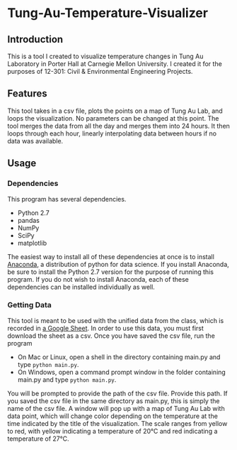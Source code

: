 # Tung-Au-Temperature-Visualizer

## Introduction
This is a tool I created to visualize temperature changes in Tung Au Laboratory in Porter Hall at Carnegie Mellon University. I created it for the purposes of 12-301: Civil & Environmental Engineering Projects.

## Features
This tool takes in a csv file, plots the points on a map of Tung Au Lab, and loops the visualization. No parameters can be changed at this point.
The tool merges the data from all the day and merges them into 24 hours. It then loops through each hour, linearly interpolating data between hours if no data was available.

## Usage
### Dependencies
This program has several dependencies.
+ Python 2.7
+ pandas
+ NumPy
+ SciPy
+ matplotlib

The easiest way to install all of these dependencies at once is to install [Anaconda](https://www.continuum.io/downloads), a distribution of python for data science. If you install Anaconda, be sure to install the Python 2.7 version for the purpose of running this program. If you do not wish to install Anaconda, each of these dependencies can be installed individually as well.

### Getting Data
This tool is meant to be used with the unified data from the class, which is recorded in [a Google Sheet](https://docs.google.com/a/andrew.cmu.edu/spreadsheets/d/1hrspVE9td1pjHLXmYTPeIDspb6e5GqtgCfN1QduVqck/edit?usp=sharing). In order to use this data, you must first download the sheet as a csv.
Once you have saved the csv file, run the program
+ On Mac or Linux, open a shell in the directory containing main.py and type `python main.py`.
+ On Windows, open a command prompt window in the folder containing main.py and type `python main.py`.

You will be prompted to provide the path of the csv file. Provide this path. If you saved the csv file in the same directory as main.py, this is simply the name of the csv file.
A window will pop up with a map of Tung Au Lab with data point, which will change color depending on the temperature at the time indicated by the title of the visualization. The scale ranges from yellow to red, with yellow indicating a temperature of 20°C and red indicating a temperature of 27°C.
